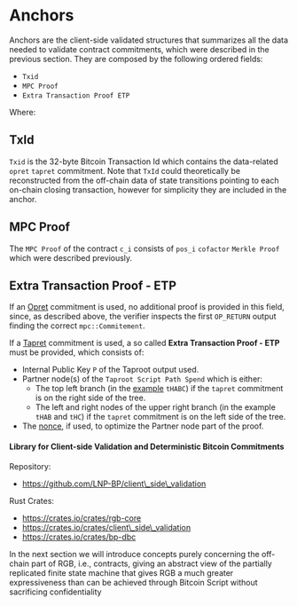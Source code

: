# Anchors

Anchors are the client-side validated structures that summarizes all the data needed to validate contract commitments, which were described in the previous section. They are composed by the following ordered fields:

* `Txid`&#x20;
* `MPC Proof`&#x20;
* `Extra Transaction Proof ETP`

Where:

## TxId

`Txid` is the 32-byte Bitcoin Transaction Id which contains the data-related `opret` `tapret` commitment. Note that `TxId` could theoretically be reconstructed from the off-chain data of state transitions pointing to each on-chain closing transaction, however for simplicity they are included in the anchor.

## MPC Proof

The `MPC Proof` of the contract `c_i` consists of `pos_i` `cofactor` `Merkle Proof` which were described previously.

## Extra Transaction Proof - ETP

If an [Opret](deterministic-bitcoin-commitments-dbc/opret.md) commitment is used, no additional proof is provided in this field, since, as described above, the verifier inspects the first `OP_RETURN` output finding the correct `mpc::Commitement`.

If a [Tapret](deterministic-bitcoin-commitments-dbc/tapret.md) commitment is used, a so called **Extra Transaction Proof - ETP** must be provided, which consists of:

* Internal Public Key `P` of the Taproot output used.
* Partner node(s) of the `Taproot Script Path Spend` which is either:
  * The top left branch (in the [example](deterministic-bitcoin-commitments-dbc/tapret.md#tapret-incorporation-in-pre-existing-script-path-spend) `tHABC`) if the `tapret` commitment is on the right side of the tree.
  * The left and right nodes of the upper right branch (in the example `tHAB` and `tHC`) if the `tapret` commitment is on the left side of the tree.
* The [nonce](deterministic-bitcoin-commitments-dbc/tapret.md#nonce-optimization), if used, to optimize the Partner node part of the proof.

#### Library for Client-side Validation and Deterministic Bitcoin Commitments

Repository:

* https://github.com/LNP-BP/client\_side\_validation

Rust Crates:

* https://crates.io/crates/rgb-core
* https://crates.io/crates/client\_side\_validation
* https://crates.io/crates/bp-dbc

In the next section we will introduce concepts purely concerning the off-chain part of RGB, i.e., contracts, giving an abstract view of the partially replicated finite state machine that gives RGB a much greater expressiveness than can be achieved through Bitcoin Script without sacrificing confidentiality

